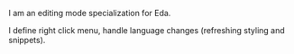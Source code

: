 I am an editing mode specialization for Eda.

I define right click menu, handle language changes (refreshing styling and snippets).